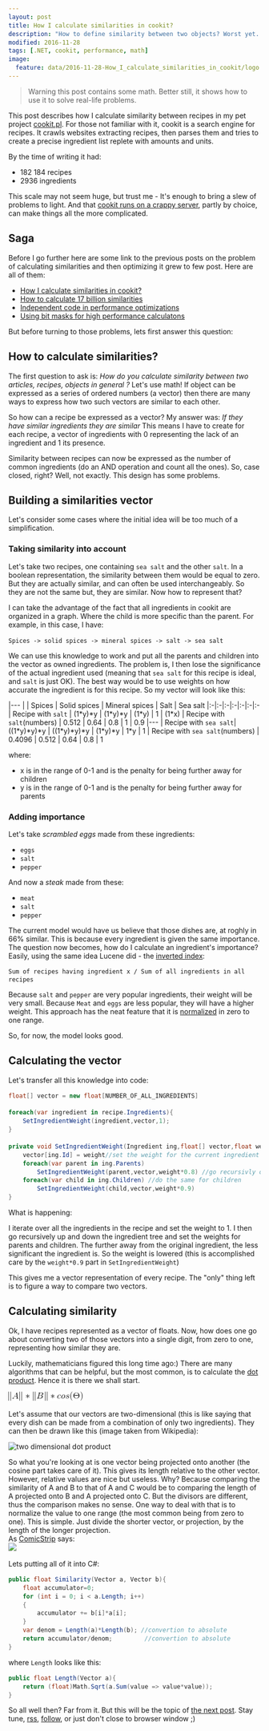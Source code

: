 ```yaml
---
layout: post
title: How I calculate similarities in cookit? 
description: "How to define similarity between two objects? Worst yet. How to calculate it. This post describes the modeling process for defining similarity between recipes."
modified: 2016-11-28
tags: [.NET, cookit, performance, math]
image:
  feature: data/2016-11-28-How_I_calculate_similarities_in_cookit/logo.jpg
---
```

> Warning this post contains some math. Better still, it shows how to use it to solve real-life problems. 

This post describes how I calculate similarity between recipes in my pet project [cookit.pl](http://cookit.pl). For those not familiar with it, cookit is a search engine for recipes. It crawls websites extracting recipes, then parses them and tries to create a precise ingredient list replete with amounts and units.

By the time of writing it had:

- 182 184 recipes 
- 2936 ingredients

This scale may not seem huge, but trust me - It's enough to bring a slew of problems to light. And that [cookit runs on a crappy server](http://indexoutofrange.com/The-importance-of-running-on-crapp/), partly by choice, can make things all the more complicated.

<!--MORE-->
## Saga

Before I go further here are some link to the previous posts on the problem of calculating similarities and then optimizing it grew to few post. Here are all of them:

- [How I calculate similarities in cookit?](/How_I_calculate_similarities_in_cookit)
- [How to calculate 17 billion similarities](/How-to-calculate-17-billion-similarities)
- [Independent code in performance optimizations](/Independent-code-in-performance-optimizations)
- [Using bit masks for high performance calculatons](/Using-bit-operations-for-performance-optimizations)
 
But before turning to those problems, lets first answer this question: 

## How to calculate similarities?

The first question to ask is: 
    *How do you calculate similarity between two articles, recipes, objects in general ?* 
Let's use math! If object can be expressed as a series of ordered numbers (a vector) then there are many ways to express how two such vectors are similar to each other.

So how can a recipe be expressed as a vector? My answer was: 
    *If they have similar ingredients they are similar*
This means I have to create for each recipe, a vector of ingredients with 0 representing the lack of an ingredient and 1 its presence.  

Similarity between recipes can now be expressed as the number of common ingredients (do an AND operation and count all the ones). So, case closed, right? Well, not exactly. This design has some problems.

## Building a similarities vector

Let's consider some cases where the initial idea will be too much of a simplification.

### Taking similarity into account

Let's take two recipes, one containing `sea salt` and the other `salt`. In a boolean representation, the similarity between them would be equal  to zero. But they are actually similar, and can often be used interchangeably. So they are not the same but, they are similar. Now how to represent that?

I can take the advantage of the fact that all ingredients in cookit are organized in a graph. Where the child is more specific than the parent. For example, in this case, I have:

`Spices -> solid spices -> mineral spices -> salt -> sea salt`

We can use this knowledge to work and put all the parents and children into the vector as owned ingredients. The problem is, I then lose the significance of the actual ingredient used (meaning that `sea salt` for this recipe is ideal, and `salt` is just OK). The best way would be to use weights on how accurate the ingredient is for this recipe. So my vector will look like this:

|---
| | Spices | Solid spices | Mineral spices | Salt | Sea salt
|:-|:-|:-|:-|:-|:-|:-
| Recipe with `salt` | (1\*y)\*y | (1\*y)\*y | (1\*y) | 1 | (1\*x)
| Recipe with `salt`(numbers) | 0.512 | 0.64 | 0.8 | 1 | 0.9
|---
| Recipe with `sea salt`| ((1\*y)\*y)\*y | ((1\*y)\*y)\*y | (1\*y)\*y | 1\*y | 1
| Recipe with `sea salt`(numbers) | 0.4096 | 0.512 | 0.64 | 0.8 | 1

where:

 - x is in the range of 0-1 and is the penalty for being further away for children 
 - y is in the range of 0-1 and is the penalty for being further away for parents

### Adding importance

Let's take *scrambled eggs* made from these ingredients:

- `eggs`
- `salt` 
- `pepper`

And now a *steak* made from these: 

- `meat`
- `salt` 
- `pepper` 

The current model would have us believe that those dishes are, at roghly in 66% similar. This is because every ingredient is given the same importance. The question now becomes, how do I calculate an ingredient's importance? Easily, using the same idea Lucene did - the [inverted index](https://en.wikipedia.org/wiki/Inverted_index):

```
Sum of recipes having ingredient x / Sum of all ingredients in all recipes
```

Because `salt` and `pepper` are very popular ingredients, their weight will be very small. Because `Meat` and `eggs` are less popular, they will have a higher weight. This approach has the neat feature that it is [normalized](https://en.wikipedia.org/wiki/Normalization_(statistics)) in zero to one range. 

So, for now, the model looks good.

## Calculating the vector
 
Let's transfer all this knowledge into code:

```csharp
float[] vector = new float[NUMBER_OF_ALL_INGREDIENTS]
 
foreach(var ingredient in recipe.Ingredients){
    SetIngredientWeight(ingredient,vector,1);
}

private void SetIngredientWeight(Ingredient ing,float[] vector,float weight){
    vector[ing.Id] = weight//set the weight for the current ingredient
    foreach(var parent in ing.Parents)
        SetIngredientWeight(parent,vector,weight*0.8) //go recursivly over each parent and add them with smaller weight
    foreach(var child in ing.Children) //do the same for children
        SetIngredientWeight(child,vector,weight*0.9)
}
```
What is happening:

I iterate over all the ingredients in the recipe and set the weight to 1. I then go recursively up and down the ingredient tree and set the weights for parents and children. The further away from the original ingredient, the less significant the ingredient is. So the weight is lowered (this is accomplished care by the `weight*0.9` part in `SetIngredientWeight`)

This gives me a vector representation of every recipe. The "only" thing left is to figure a way to compare two vectors.

## Calculating similarity

Ok, I have recipes represented as a vector of floats. Now, how does one go about converting two of those vectors into a single digit, from zero to one, representing how similar they are.
  
Luckily, mathematicians figured this long time ago:) There are many algorithms that can be helpful, but the most common, is to calculate the [dot product](https://en.wikipedia.org/wiki/Dot_product). Hence it is there we shall start.
 
![dot product](/data/2016-11-28-How_I_calculate_similarities_in_cookit/dot_product.gif)

Let's assume that our vectors are two-dimensional (this is like saying that every dish can be made from a combination of only two ingredients). They can then be drawn like this (image taken from Wikipedia):

![two dimensional dot product](https://upload.wikimedia.org/wikipedia/commons/thumb/3/3e/Dot_Product.svg/220px-Dot_Product.svg.png)

So what you're looking at is one vector being projected onto another (the cosine part takes care of it). This gives its length relative to the other vector. However, relative values are nice but useless. Why? Because comparing the similarity of A and B to that of A and C would be to comparing the length of A projected onto B and A projected onto C. But the divisors are different, thus the comparison makes no sense. One way to deal with that is to normalize the value to one range (the most common being from zero to one). This is simple. Just divide the shorter vector, or projection, by the length of the longer projection. <br/>
As [ComicStrip](http://www.commitstrip.com/) says:<br/>
![](http://www.commitstrip.com/wp-content/uploads/2016/08/Strip-Les-specs-cest-du-code-650-finalenglish.jpg)

Lets putting all of it into C#:

```csharp
public float Similarity(Vector a, Vector b){    
    float accumulator=0;
    for (int i = 0; i < a.Length; i++)
    {
        accumulator += b[i]*a[i];
    }
    var denom = Length(a)*Length(b); //convertion to absolute 
    return accumulator/denom;         //convertion to absolute    
}    
```

where `Length` looks like this:

```csharp
public float Length(Vector a){    
    return (float)Math.Sqrt(a.Sum(value => value*value));
}
```

So all well then? Far from it. But this will be the topic of [the next post](http://indexoutofrange.com/How-to-calculate-17-billion-similarities/). Stay tune, [rss](http://indexoutofrange.com/feed.xml), [follow](https://twitter.com/maklipsa), or just don't close to browser window ;)
